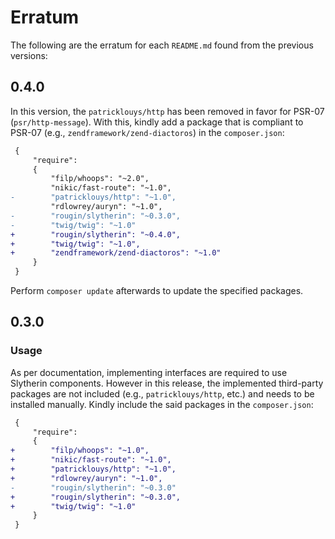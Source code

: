 # Erratum

The following are the erratum for each `README.md` found from the previous versions:

## 0.4.0

In this version, the `patricklouys/http` has been removed in favor for PSR-07 (`psr/http-message`). With this, kindly add a package that is compliant to PSR-07 (e.g., `zendframework/zend-diactoros`) in the `composer.json`:

``` diff
 {
     "require":
     {
         "filp/whoops": "~2.0",
         "nikic/fast-route": "~1.0",
-        "patricklouys/http": "~1.0",
         "rdlowrey/auryn": "~1.0",
-        "rougin/slytherin": "~0.3.0",
-        "twig/twig": "~1.0"
+        "rougin/slytherin": "~0.4.0",
+        "twig/twig": "~1.0",
+        "zendframework/zend-diactoros": "~1.0"
     }
 }
```

Perform `composer update` afterwards to update the specified packages.

## 0.3.0

### Usage

As per documentation, implementing interfaces are required to use Slytherin components. However in this release, the implemented third-party packages are not included (e.g., `patricklouys/http`, etc.) and needs to be installed manually. Kindly include the said packages in the `composer.json`:

``` diff
 {
     "require":
     {
+        "filp/whoops": "~1.0",
+        "nikic/fast-route": "~1.0",
+        "patricklouys/http": "~1.0",
+        "rdlowrey/auryn": "~1.0",
-        "rougin/slytherin": "~0.3.0"
+        "rougin/slytherin": "~0.3.0",
+        "twig/twig": "~1.0"
     }
 }
```